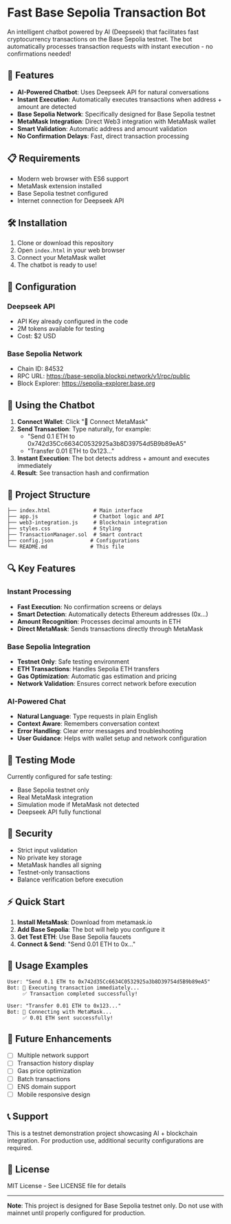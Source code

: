 # Fast Base Sepolia Transaction Bot

An intelligent chatbot powered by AI (Deepseek) that facilitates fast cryptocurrency transactions on the Base Sepolia testnet. The bot automatically processes transaction requests with instant execution - no confirmations needed!

## 🚀 Features

- **AI-Powered Chatbot**: Uses Deepseek API for natural conversations
- **Instant Execution**: Automatically executes transactions when address + amount are detected
- **Base Sepolia Network**: Specifically designed for Base Sepolia testnet
- **MetaMask Integration**: Direct Web3 integration with MetaMask wallet
- **Smart Validation**: Automatic address and amount validation
- **No Confirmation Delays**: Fast, direct transaction processing

## 📋 Requirements

- Modern web browser with ES6 support
- MetaMask extension installed
- Base Sepolia testnet configured
- Internet connection for Deepseek API

## 🛠️ Installation

1. Clone or download this repository
2. Open `index.html` in your web browser
3. Connect your MetaMask wallet
4. The chatbot is ready to use!

## 🔧 Configuration

### Deepseek API
- API Key already configured in the code
- 2M tokens available for testing
- Cost: $2 USD

### Base Sepolia Network
- Chain ID: 84532
- RPC URL: https://base-sepolia.blockpi.network/v1/rpc/public
- Block Explorer: https://sepolia-explorer.base.org

## 💬 Using the Chatbot

1. **Connect Wallet**: Click "🦊 Connect MetaMask" 
2. **Send Transaction**: Type naturally, for example:
   - "Send 0.1 ETH to 0x742d35Cc6634C0532925a3b8D39754d5B9b89eA5"
   - "Transfer 0.01 ETH to 0x123..."
3. **Instant Execution**: The bot detects address + amount and executes immediately
4. **Result**: See transaction hash and confirmation

## 📁 Project Structure

```
├── index.html              # Main interface
├── app.js                  # Chatbot logic and API
├── web3-integration.js     # Blockchain integration
├── styles.css              # Styling
├── TransactionManager.sol  # Smart contract
├── config.json            # Configurations
└── README.md              # This file
```

## 🔍 Key Features

### Instant Processing
- **Fast Execution**: No confirmation screens or delays
- **Smart Detection**: Automatically detects Ethereum addresses (0x...)
- **Amount Recognition**: Processes decimal amounts in ETH
- **Direct MetaMask**: Sends transactions directly through MetaMask

### Base Sepolia Integration
- **Testnet Only**: Safe testing environment
- **ETH Transactions**: Handles Sepolia ETH transfers
- **Gas Optimization**: Automatic gas estimation and pricing
- **Network Validation**: Ensures correct network before execution

### AI-Powered Chat
- **Natural Language**: Type requests in plain English
- **Context Aware**: Remembers conversation context
- **Error Handling**: Clear error messages and troubleshooting
- **User Guidance**: Helps with wallet setup and network configuration

## 🧪 Testing Mode

Currently configured for safe testing:
- Base Sepolia testnet only
- Real MetaMask integration
- Simulation mode if MetaMask not detected
- Deepseek API fully functional

## 🔐 Security

- Strict input validation
- No private key storage
- MetaMask handles all signing
- Testnet-only transactions
- Balance verification before execution

## ⚡ Quick Start

1. **Install MetaMask**: Download from metamask.io
2. **Add Base Sepolia**: The bot will help you configure it
3. **Get Test ETH**: Use Base Sepolia faucets
4. **Connect & Send**: "Send 0.01 ETH to 0x..."

## 🎯 Usage Examples

```
User: "Send 0.1 ETH to 0x742d35Cc6634C0532925a3b8D39754d5B9b89eA5"
Bot: 🚀 Executing transaction immediately...
     ✅ Transaction completed successfully!
```

```
User: "Transfer 0.01 ETH to 0x123..."
Bot: 🔄 Connecting with MetaMask...
     ✅ 0.01 ETH sent successfully!
```

## 🚧 Future Enhancements

- [ ] Multiple network support
- [ ] Transaction history display
- [ ] Gas price optimization
- [ ] Batch transactions
- [ ] ENS domain support
- [ ] Mobile responsive design

## 📞 Support

This is a testnet demonstration project showcasing AI + blockchain integration. For production use, additional security configurations are required.

## 📄 License

MIT License - See LICENSE file for details

---

**Note**: This project is designed for Base Sepolia testnet only. Do not use with mainnet until properly configured for production.
